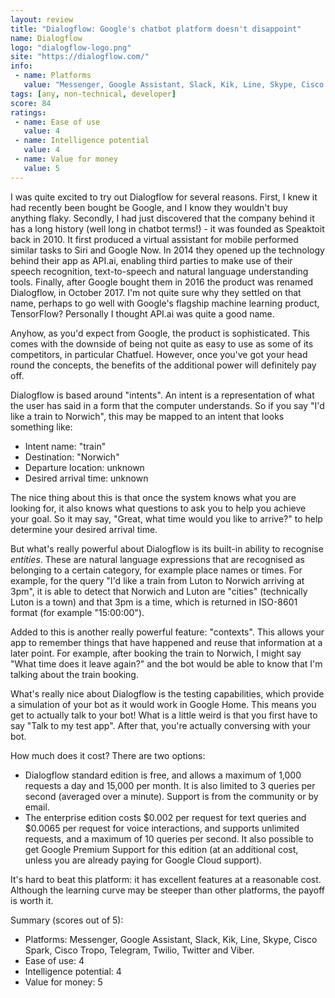 ```yaml
---
layout: review
title: "Dialogflow: Google's chatbot platform doesn't disappoint"
name: Dialogflow
logo: "dialogflow-logo.png"
site: "https://dialogflow.com/"
info:
 - name: Platforms
   value: "Messenger, Google Assistant, Slack, Kik, Line, Skype, Cisco Spark, Cisco Tropo, Telegram, Twilio, Twitter and Viber."
tags: [any, non-technical, developer]
score: 84
ratings:
 - name: Ease of use
   value: 4
 - name: Intelligence potential
   value: 4
 - name: Value for money
   value: 5
---
```

I was quite excited to try out Dialogflow for several reasons. First,
I knew it had recently been bought be Google, and I know they wouldn't
buy anything flaky. Secondly, I had just discovered that the company
behind it has a long history (well long in chatbot terms!) - it was
founded as Speaktoit back in 2010. It first produced a virtual
assistant for mobile performed similar tasks to Siri and Google
Now. In 2014 they opened up the technology behind their app as API.ai,
enabling third parties to make use of their speech recognition,
text-to-speech and natural language understanding tools. Finally,
after Google bought them in 2016 the product was renamed Dialogflow,
in October 2017. I'm not quite sure why they settled on that name,
perhaps to go well with Google's flagship machine learning product,
TensorFlow? Personally I thought API.ai was quite a good name.

Anyhow, as you'd expect from Google, the product is
sophisticated. This comes with the downside of being not quite as easy
to use as some of its competitors, in particular Chatfuel. However,
once you've got your head round the concepts, the benefits of the
additional power will definitely pay off.

Dialogflow is based around "intents". An intent is a representation
of what the user has said in a form that the computer understands. So
if you say "I'd like a train to Norwich", this may be mapped to an
intent that looks something like:

 - Intent name: "train"
 - Destination: "Norwich"
 - Departure location: unknown
 - Desired arrival time: unknown

The nice thing about this is that once the system knows what you are
looking for, it also knows what questions to ask you to help you
achieve your goal. So it may say, "Great, what time would you like to
arrive?" to help determine your desired arrival time.

But what's really powerful about Dialogflow is its built-in ability to
recognise _entities_. These are natural language expressions that are
recognised as belonging to a certain category, for example place names
or times. For example, for the query "I'd like a train from Luton to
Norwich arriving at 3pm", it is able to detect that Norwich and Luton
are "cities" (technically Luton is a town) and that 3pm is a time,
which is returned in ISO-8601 format (for example "15:00:00").

Added to this is another really powerful feature: "contexts". This
allows your app to remember things that have happened and reuse that
information at a later point. For example, after booking the train to
Norwich, I might say "What time does it leave again?" and the bot
would be able to know that I'm talking about the train booking.

What's really nice about Dialogflow is the testing capabilities, which
provide a simulation of your bot as it would work in Google Home. This
means you get to actually talk to your bot! What is a little weird is
that you first have to say "Talk to my test app". After that, you're
actually conversing with your bot.

How much does it cost? There are two options:

 - Dialogflow standard edition is free, and allows a maximum of 1,000
   requests a day and 15,000 per month. It is also limited to 3
   queries per second (averaged over a minute). Support is from the
   community or by email.
 - The enterprise edition costs $0.002 per request for text queries
   and $0.0065 per request for voice interactions, and supports
   unlimited requests, and a maximum of 10 queries per second. It also
   possible to get Google Premium Support for this edition (at an
   additional cost, unless you are already paying for Google Cloud
   support).
   
It's hard to beat this platform: it has excellent features at a
reasonable cost. Although the learning curve may be steeper than other
platforms, the payoff is worth it.

Summary (scores out of 5):

 - Platforms: Messenger, Google Assistant, Slack, Kik, Line, Skype,
   Cisco Spark, Cisco Tropo, Telegram, Twilio, Twitter and Viber.
 - Ease of use: 4
 - Intelligence potential: 4
 - Value for money: 5

